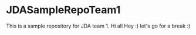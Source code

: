 # JDASampleRepoTeam1
This is a sample repository for JDA team 1.
Hi all
Hey :)
let's go for a break :)

